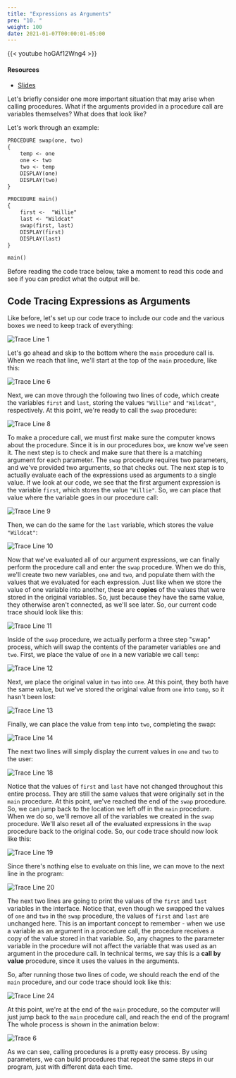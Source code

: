 ```yaml
---
title: "Expressions as Arguments"
pre: "10. "
weight: 100
date: 2021-01-07T00:00:01-05:00
---
```


{{< youtube hoGAf12Wng4 >}}

#### Resources

* <a href="slides" target="_blank">Slides</a>

Let's briefly consider one more important situation that may arise when calling procedures. What if the arguments provided in a procedure call are variables themselves? What does that look like?

Let's work through an example:

```tex
PROCEDURE swap(one, two)
{
    temp <- one
    one <- two
    two <- temp
    DISPLAY(one)
    DISPLAY(two)
}

PROCEDURE main()
{
    first <-  "Willie"
    last <- "Wildcat"
    swap(first, last)
    DISPLAY(first)
    DISPLAY(last)
}

main()
```

Before reading the code trace below, take a moment to read this code and see if you can predict what the output will be.

## Code Tracing Expressions as Arguments

Like before, let's set up our code trace to include our code and the various boxes we need to keep track of everything:

![Trace Line 1](/cc110/images/lab2/trace6_1.png)

Let's go ahead and skip to the bottom where the `main` procedure call is. When we reach that line, we'll start at the top of the `main` procedure, like this:

![Trace Line 6](/cc110/images/lab2/trace6_6.png)

Next, we can move through the following two lines of code, which create the variables `first` and `last`, storing the values `"Willie"` and `"Wildcat"`, respectively. At this point, we're ready to call the `swap` procedure:

![Trace Line 8](/cc110/images/lab2/trace6_8.png)

To make a procedure call, we must first make sure the computer knows about the procedure. Since it is in our procedures box, we know we've seen it. The next step is to check and make sure that there is a matching argument for each parameter. The `swap` procedure requires two parameters, and we've provided two arguments, so that checks out. The next step is to actually evaluate each of the expressions used as arguments to a single value. If we look at our code, we see that the first argument expression is the variable `first`, which stores the value `"Willie"`. So, we can place that value where the variable goes in our procedure call:

![Trace Line 9](/cc110/images/lab2/trace6_9.png)

Then, we can do the same for the `last` variable, which stores the value `"Wildcat"`:

![Trace Line 10](/cc110/images/lab2/trace6_10.png)

Now that we've evaluated all of our argument expressions, we can finally perform the procedure call and enter the `swap` procedure. When we do this, we'll create two new variables, `one` and `two`, and populate them with the values that we evaluated for each expression. Just like when we store the value of one variable into another, these are **copies** of the values that were stored in the original variables. So, just because they have the same value, they otherwise aren't connected, as we'll see later. So, our current code trace should look like this:

![Trace Line 11](/cc110/images/lab2/trace6_11.png)

Inside of the `swap` procedure, we actually perform a three step "swap" process, which will swap the contents of the parameter variables `one` and `two`. First, we place the value of `one` in a new variable we call `temp`:

![Trace Line 12](/cc110/images/lab2/trace6_12.png)

Next, we place the original value in `two` into `one`. At this point, they both have the same value, but we've stored the original value from `one` into `temp`, so it hasn't been lost:

![Trace Line 13](/cc110/images/lab2/trace6_13.png)

Finally, we can place the value from `temp` into `two`, completing the swap:

![Trace Line 14](/cc110/images/lab2/trace6_14.png)

The next two lines will simply display the current values in `one` and `two` to the user:

![Trace Line 18](/cc110/images/lab2/trace6_18.png)

Notice that the values of `first` and `last` have not changed throughout this entire process. They are still the same values that were originally set in the `main` procedure. At this point, we've reached the end of the `swap` procedure. So, we can jump back to the location we left off in the `main` procedure. When we do so, we'll remove all of the variables we created in the `swap` procedure. We'll also reset all of the evaluated expressions in the `swap` procedure back to the original code. So, our code trace should now look like this:

![Trace Line 19](/cc110/images/lab2/trace6_19.png)

Since there's nothing else to evaluate on this line, we can move to the next line in the program:

![Trace Line 20](/cc110/images/lab2/trace6_20.png)

The next two lines are going to print the values of the `first` and `last` variables in the interface. Notice that, even though we swapped the values of `one` and `two` in the `swap` procedure, the values of `first` and `last` are unchanged here. This is an important concept to remember - when we use a variable as an argument in a procedure call, the procedure receives a copy of the value stored in that variable. So, any chagnes to the parameter variable in the procedure will not affect the variable that was used as an argument in the procedure call. In technical terms, we say this is a **call by value** procedure, since it uses the values in the arguments. 

So, after running those two lines of code, we should reach the end of the `main` procedure, and our code trace should look like this:

![Trace Line 24](/cc110/images/lab2/trace6_24.png)

At this point, we're at the end of the `main` procedure, so the computer will just jump back to the `main` procedure call, and reach the end of the program! The whole process is shown in the animation below:

![Trace 6](/cc110/images/lab2/trace6.gif)

As we can see, calling procedures is a pretty easy process. By using parameters, we can build procedures that repeat the same steps in our program, just with different data each time. 